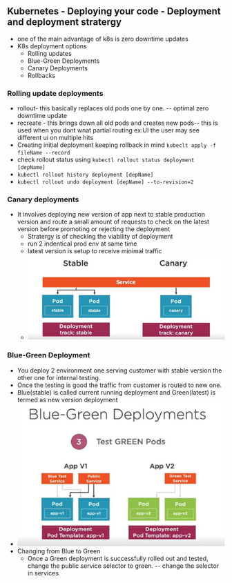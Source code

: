 ## Kubernetes - Deploying your code - Deployment and deployment stratergy

- one of the main advantage of k8s is zero downtime updates
- K8s deployment options
  - Rolling updates
  - Blue-Green Deployments
  - Canary Deployments
  - Rollbacks

### Rolling update deployments

- rollout- this basically replaces old pods one by one. -- optimal zero downtime update
- recreate - this brings down all old pods and creates new pods-- this is used when you dont wnat partial routing ex:UI the user may see different ui on multiple hits
- Creating initial deployment keeping rollback in mind ` kubeclt apply -f fileName --record `
- check rollout status using ` kubectl rollout status deployment [depName] `
- ` kubectl rollout history deployment [depName] ` 
- ` kubectl rollout undo deployment [depName] --to-revision=2 `

### Canary deployments
- It involves deploying new version of app next to stable production version and route a small amount of requests to check on the latest version before promoting or rejecting the deployment
  - Stratergy is of checking the viability of deployment
  - run 2 indentical prod env at same time
  - latest version is setup to receive minimal traffic
  - ![Canary Deployment](img/deployments/canary.JPG)

### Blue-Green Deployment
- You deploy 2 environment one serving customer with stable version the other one for internal testing.
- Once the testing is good the traffic from customer is routed to new one.
- Blue(stable) is called current running deployment and Green(latest) is termed as new version deployment
- ![Blue-Green Deployment](img/deployments/Blue-Green.JPG)
- Changing from Blue to Green
  - Once a Green deployment is successfully rolled out and tested, change the public service selector to green. -- change the selector in services

